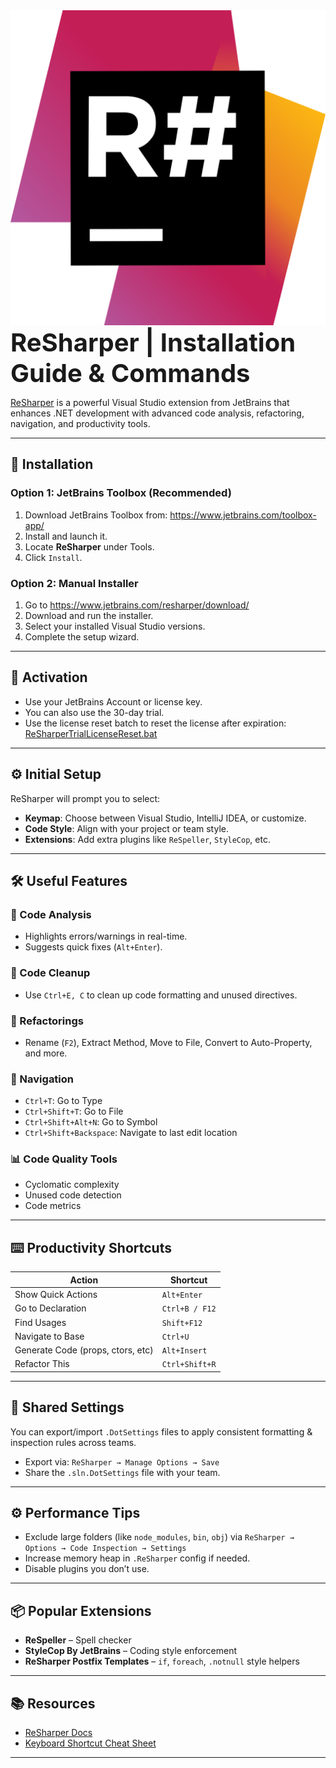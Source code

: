 <span>
    <img src="ReSharper_Icon.png" alt="alt text" style="max-width:80"/>
    <b style="font-size:40px;">ReSharper | Installation Guide & Commands</b>
</span>

[ReSharper](https://www.jetbrains.com/resharper/) is a powerful Visual Studio extension from JetBrains that enhances .NET development with advanced code analysis, refactoring, navigation, and productivity tools.

---

## 🚀 Installation

### Option 1: JetBrains Toolbox (Recommended)

1. Download JetBrains Toolbox from: <https://www.jetbrains.com/toolbox-app/>
2. Install and launch it.
3. Locate **ReSharper** under Tools.
4. Click `Install`.

### Option 2: Manual Installer

1. Go to <https://www.jetbrains.com/resharper/download/>
2. Download and run the installer.
3. Select your installed Visual Studio versions.
4. Complete the setup wizard.

---

## 🔐 Activation

- Use your JetBrains Account or license key.
- You can also use the 30-day trial.
- Use the license reset batch to reset the license after expiration: [ReSharperTrialLicenseReset.bat](Scripts/ReSharperTrialLicenseReset.bat)

---

## ⚙️ Initial Setup

ReSharper will prompt you to select:

- **Keymap**: Choose between Visual Studio, IntelliJ IDEA, or customize.
- **Code Style**: Align with your project or team style.
- **Extensions**: Add extra plugins like `ReSpeller`, `StyleCop`, etc.

---

## 🛠️ Useful Features

### 🔎 Code Analysis

- Highlights errors/warnings in real-time.
- Suggests quick fixes (`Alt+Enter`).

### 🧹 Code Cleanup

- Use `Ctrl+E, C` to clean up code formatting and unused directives.

### 🔁 Refactorings

- Rename (`F2`), Extract Method, Move to File, Convert to Auto-Property, and more.

### 🧭 Navigation

- `Ctrl+T`: Go to Type
- `Ctrl+Shift+T`: Go to File
- `Ctrl+Shift+Alt+N`: Go to Symbol
- `Ctrl+Shift+Backspace`: Navigate to last edit location

### 📊 Code Quality Tools

- Cyclomatic complexity
- Unused code detection
- Code metrics

---

## ⌨️ Productivity Shortcuts

| Action                  | Shortcut           |
|-------------------------|--------------------|
| Show Quick Actions      | `Alt+Enter`        |
| Go to Declaration       | `Ctrl+B / F12`     |
| Find Usages             | `Shift+F12`        |
| Navigate to Base        | `Ctrl+U`           |
| Generate Code (props, ctors, etc) | `Alt+Insert` |
| Refactor This           | `Ctrl+Shift+R`     |

---

## 📁 Shared Settings

You can export/import `.DotSettings` files to apply consistent formatting & inspection rules across teams.

- Export via: `ReSharper → Manage Options → Save`
- Share the `.sln.DotSettings` file with your team.

---

## ⚙️ Performance Tips

- Exclude large folders (like `node_modules`, `bin`, `obj`) via `ReSharper → Options → Code Inspection → Settings`
- Increase memory heap in `.ReSharper` config if needed.
- Disable plugins you don’t use.

---

## 📦 Popular Extensions

- **ReSpeller** – Spell checker
- **StyleCop By JetBrains** – Coding style enforcement
- **ReSharper Postfix Templates** – `if`, `foreach`, `.notnull` style helpers

---

## 📚 Resources

- [ReSharper Docs](https://www.jetbrains.com/resharper/documentation/)
- [Keyboard Shortcut Cheat Sheet](https://resources.jetbrains.com/storage/products/resharper/docs/ReSharperDefaultKeymap.pdf)

---
